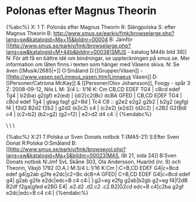 # Polonas efter Magnus Theorin

{%abc%}
X: 1
T: Polonäs efter Magnus Theorin
R: Slängpolska
S: efter Magnus Theorin
B: http://www.smus.se/earkiv/fmk/browselarge.php?lang=sw&katalogid=Ma+15&bildnr=00004
B: Jämför [[http://www.smus.se/earkiv/fmk/browselarge.php?lang=sw&katalogid=M+44b&bildnr=00038|SMUS - katalog M44b bild 38]]
N: För att få en bättre idé om bindningar, se uppteckningen på smus.se. Mer information om låten finns i texten som hänger med Väsens skiva.
N: Se även [[Musik/2685|+]]
O:Småland
D:[[Grupper/Väsen]] - [[http://www.vasen.se/Linneus_vasen.htm|Linnaeus Väsen]]
D:[[Personer/Catriona McKay]] & [[Personer/Olov Johansson]], Foogy - spår 3
Z: 2008-09-12, Nils L
M: 3/4
L: 1/16
K: Cm
CB,CD EDEF TG4 | cBcd edef Tg4 | b2(ba) g2(gf) e2(ed) | {d/2}c2(Bc) dcBA GFED |
CB,CD EDEF TG4 | cBcd edef Tg4 | gbag fagf g2=Bd | Tc4 C8 ::
g2e2 e2g2 g2b2 | b2g2 (agfg) f4 | f2d2 B2d2 f2b2 | g2d2 (e2c2) c4 |
(c2e2) (e2d2) (d2c2) | c2B2 G2(Bd) c4 | (c2>b2) (b2>g2) (g2>f2) | e2>d2 d4 c4 :|
{%endabc%}

\\
\\
\\

{%abc%}
X:21
T:Polska ur Sven Donats notbok
T:(MA5-21)
S:Efter Sven Donat
R:Polska
O:Småland
B:[[http://www.smus.se/earkiv/fmk/browsevol.php?lang=sw&katalogid=Ma+5&bildnr=00023|MA5, låt 21, sida 24]]
B:Sven Donats notbok
N:Jmf SvL Skåne 303, Ola Andersson, Huaröd (nr. 9) och Theorin, Växjö 1792 (O.A.)
M:3/4
L:1/16
K:Cm
|:C=B,CD EDEF G4|c=Bcd edef g4|g2ab g2fe e2dc|c2=Bc dcB=A GFED|
C=B,CD EDEF G4|c=Bcd edef g4| g2ab g2fe e2dc|edc=B c4 c4:|
|:g2=eg e2fg g2ab|b2gb g2=eg f4|f2dB B2df f2ga|gfed e2BG E4|
.e2.d2 .d2.c2 .c2.B2|G2cd edc=B c4|c2ba g2gf e2dc|edc=B c4 c4:|
{%endabc%}
